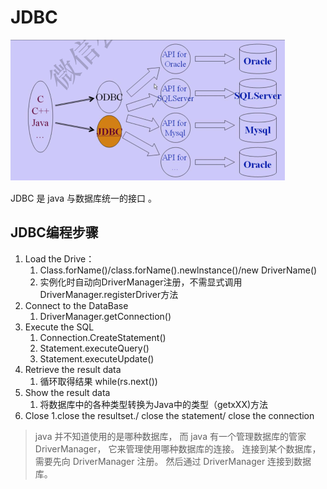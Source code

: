 # JDBC 

![image-20200309092125555](05JDBC.assets/image-20200309092125555.png)

JDBC 是 java 与数据库统一的接口 。

## JDBC编程步骤

1. Load the Drive：
   1. Class.forName()/class.forName().newlnstance()/new DriverName()
   2. 实例化时自动向DriverManager注册，不需显式调用DriverManager.registerDriver方法
2. Connect to the DataBase
   1. DriverManager.getConnection()
3. Execute the SQL
   1. Connection.CreateStatement()
   2. Statement.executeQuery()
   3. Statement.executeUpdate()
4. Retrieve the result data
   1. 循环取得结果 while(rs.next())
5. Show the result data
   1. 将数据库中的各种类型转换为Java中的类型（getxXX)方法
6. Close
   1.close the resultset./ close the statement/ close the connection

>java 并不知道使用的是哪种数据库， 而 java 有一个管理数据库的管家 DriverManager， 它来管理使用哪种数据库的连接。
>连接到某个数据库， 需要先向 DriverManager 注册。 然后通过 DriverManager 连接到数据库。  